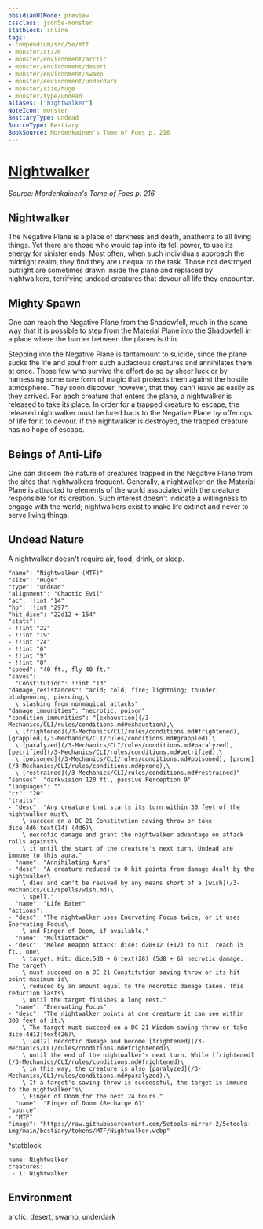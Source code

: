 ```yaml
---
obsidianUIMode: preview
cssclass: json5e-monster
statblock: inline
tags:
- compendium/src/5e/mtf
- monster/cr/20
- monster/environment/arctic
- monster/environment/desert
- monster/environment/swamp
- monster/environment/underdark
- monster/size/huge
- monster/type/undead
aliases: ["Nightwalker"]
NoteIcon: monster
BestiaryType: undead
SourceType: Bestiary
BookSource: Mordenkainen's Tome of Foes p. 216
---
```

# [Nightwalker](3-Mechanics\CLI\bestiary\undead/nightwalker-mtf.md)
*Source: Mordenkainen's Tome of Foes p. 216*  

## Nightwalker

The Negative Plane is a place of darkness and death, anathema to all living things. Yet there are those who would tap into its fell power, to use its energy for sinister ends. Most often, when such individuals approach the midnight realm, they find they are unequal to the task. Those not destroyed outright are sometimes drawn inside the plane and replaced by nightwalkers, terrifying undead creatures that devour all life they encounter.

## Mighty Spawn

One can reach the Negative Plane from the Shadowfell, much in the same way that it is possible to step from the Material Plane into the Shadowfell in a place where the barrier between the planes is thin.

Stepping into the Negative Plane is tantamount to suicide, since the plane sucks the life and soul from such audacious creatures and annihilates them at once. Those few who survive the effort do so by sheer luck or by harnessing some rare form of magic that protects them against the hostile atmosphere. They soon discover, however, that they can't leave as easily as they arrived. For each creature that enters the plane, a nightwalker is released to take its place. In order for a trapped creature to escape, the released nightwalker must be lured back to the Negative Plane by offerings of life for it to devour. If the nightwalker is destroyed, the trapped creature has no hope of escape.

## Beings of Anti-Life

One can discern the nature of creatures trapped in the Negative Plane from the sites that nightwalkers frequent. Generally, a nightwalker on the Material Plane is attracted to elements of the world associated with the creature responsible for its creation. Such interest doesn't indicate a willingness to engage with the world; nightwalkers exist to make life extinct and never to serve living things.

## Undead Nature

A nightwalker doesn't require air, food, drink, or sleep.

```statblock
"name": "Nightwalker (MTF)"
"size": "Huge"
"type": "undead"
"alignment": "Chaotic Evil"
"ac": !!int "14"
"hp": !!int "297"
"hit_dice": "22d12 + 154"
"stats":
- !!int "22"
- !!int "19"
- !!int "24"
- !!int "6"
- !!int "9"
- !!int "8"
"speed": "40 ft., fly 40 ft."
"saves":
  "Constitution": !!int "13"
"damage_resistances": "acid; cold; fire; lightning; thunder; bludgeoning, piercing,\
  \ slashing from nonmagical attacks"
"damage_immunities": "necrotic, poison"
"condition_immunities": "[exhaustion](/3-Mechanics/CLI/rules/conditions.md#exhaustion),\
  \ [frightened](/3-Mechanics/CLI/rules/conditions.md#frightened), [grappled](/3-Mechanics/CLI/rules/conditions.md#grappled),\
  \ [paralyzed](/3-Mechanics/CLI/rules/conditions.md#paralyzed), [petrified](/3-Mechanics/CLI/rules/conditions.md#petrified),\
  \ [poisoned](/3-Mechanics/CLI/rules/conditions.md#poisoned), [prone](/3-Mechanics/CLI/rules/conditions.md#prone),\
  \ [restrained](/3-Mechanics/CLI/rules/conditions.md#restrained)"
"senses": "darkvision 120 ft., passive Perception 9"
"languages": ""
"cr": "20"
"traits":
- "desc": "Any creature that starts its turn within 30 feet of the nightwalker must\
    \ succeed on a DC 21 Constitution saving throw or take dice:4d6|text(14) (4d6)\
    \ necrotic damage and grant the nightwalker advantage on attack rolls against\
    \ it until the start of the creature's next turn. Undead are immune to this aura."
  "name": "Annihilating Aura"
- "desc": "A creature reduced to 0 hit points from damage dealt by the nightwalker\
    \ dies and can't be revived by any means short of a [wish](/3-Mechanics/CLI/spells/wish.md)\
    \ spell."
  "name": "Life Eater"
"actions":
- "desc": "The nightwalker uses Enervating Focus twice, or it uses Enervating Focus\
    \ and Finger of Doom, if available."
  "name": "Multiattack"
- "desc": "Melee Weapon Attack: dice: d20+12 (+12) to hit, reach 15 ft., one\
    \ target. Hit: dice:5d8 + 6|text(28) (5d8 + 6) necrotic damage. The target\
    \ must succeed on a DC 21 Constitution saving throw or its hit point maximum is\
    \ reduced by an amount equal to the necrotic damage taken. This reduction lasts\
    \ until the target finishes a long rest."
  "name": "Enervating Focus"
- "desc": "The nightwalker points at one creature it can see within 300 feet of it.\
    \ The target must succeed on a DC 21 Wisdom saving throw or take dice:4d12|text(26)\
    \ (4d12) necrotic damage and become [frightened](/3-Mechanics/CLI/rules/conditions.md#frightened)\
    \ until the end of the nightwalker's next turn. While [frightened](/3-Mechanics/CLI/rules/conditions.md#frightened)\
    \ in this way, the creature is also [paralyzed](/3-Mechanics/CLI/rules/conditions.md#paralyzed).\
    \ If a target's saving throw is successful, the target is immune to the nightwalker's\
    \ Finger of Doom for the next 24 hours."
  "name": "Finger of Doom (Recharge 6)"
"source":
- "MTF"
"image": "https://raw.githubusercontent.com/5etools-mirror-2/5etools-img/main/bestiary/tokens/MTF/Nightwalker.webp"
```
^statblock

```encounter-table
name: Nightwalker
creatures:
 - 1: Nightwalker
```

## Environment

arctic, desert, swamp, underdark